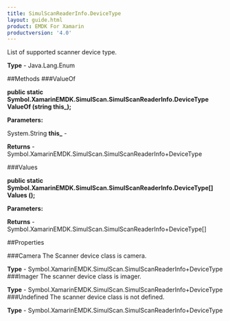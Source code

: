 ```yaml
---
title: SimulScanReaderInfo.DeviceType
layout: guide.html
product: EMDK For Xamarin 
productversion: '4.0' 
---
```

List of supported scanner device type.

**Type** - Java.Lang.Enum

##Methods
###ValueOf

**public static Symbol.XamarinEMDK.SimulScan.SimulScanReaderInfo.DeviceType ValueOf (string this_);**


        

**Parameters:**

System.String **this_**  - 
        

**Returns** - Symbol.XamarinEMDK.SimulScan.SimulScanReaderInfo+DeviceType

###Values

**public static Symbol.XamarinEMDK.SimulScan.SimulScanReaderInfo.DeviceType[] Values ();**


        

**Parameters:**

**Returns** - Symbol.XamarinEMDK.SimulScan.SimulScanReaderInfo+DeviceType[]

##Properties

###Camera
The Scanner device class is camera.

**Type** - Symbol.XamarinEMDK.SimulScan.SimulScanReaderInfo+DeviceType
###Imager
The scanner device class is imager.

**Type** - Symbol.XamarinEMDK.SimulScan.SimulScanReaderInfo+DeviceType
###Undefined
The scanner device class is not defined.

**Type** - Symbol.XamarinEMDK.SimulScan.SimulScanReaderInfo+DeviceType
